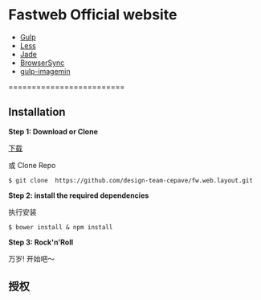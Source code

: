 # Fastweb Official website

* [Gulp](http://gulpjs.com/)
* [Less](http://lesscss.org/)
* [Jade](http://jade-lang.com/)
* [BrowserSync](http://www.browsersync.io/)
* [gulp-imagemin](https://www.npmjs.org/package/gulp-imagemin)

=========================

Installation
-------------------------
**Step 1: Download or Clone**

[下载](https://github.com/design-team-cepave/fw.web.layout/archive/master.zip) 

或 Clone Repo

``$ git clone  https://github.com/design-team-cepave/fw.web.layout.git``

**Step 2: install the required dependencies**

执行安装

``$ bower install & npm install``

**Step 3: Rock'n'Roll**

万岁! 开始吧～

授权
-------------------------
